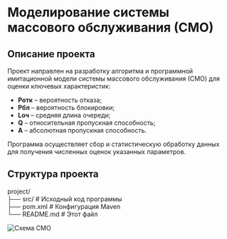 # Моделирование системы массового обслуживания (СМО)

## Описание проекта
Проект направлен на разработку алгоритма и программной имитационной модели системы массового обслуживания (СМО) для оценки ключевых характеристик:

- **Ротк** – вероятность отказа;
- **Рбл** – вероятность блокировки;
- **Lоч** – средняя длина очереди;
- **Q** – относительная пропускная способность;
- **А** – абсолютная пропускная способность.

Программа осуществляет сбор и статистическую обработку данных для получения численных оценок указанных параметров.

## Структура проекта  
project/  
├── src/ # Исходный код программы  
├── pom.xml # Конфигурация Maven  
└── README.md # Этот файл  

![Схема СМО](https://i.imgur.com/xyz123.png)